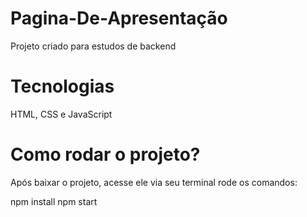 # Pagina-De-Apresentação

Projeto criado para estudos de backend

# Tecnologias

HTML, CSS e JavaScript

# Como rodar o projeto?
Após baixar o projeto, acesse ele via seu terminal rode os comandos:

npm install
npm start
